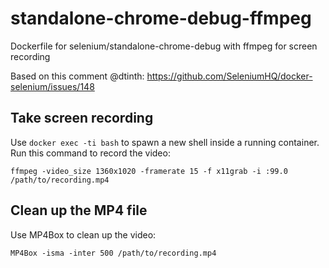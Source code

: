 # standalone-chrome-debug-ffmpeg

Dockerfile for selenium/standalone-chrome-debug with ffmpeg for screen recording

Based on this comment @dtinth:
https://github.com/SeleniumHQ/docker-selenium/issues/148

## Take screen recording

Use `docker exec -ti bash` to spawn a new shell inside a running container. Run this command to record the video:

`ffmpeg -video_size 1360x1020 -framerate 15 -f x11grab -i :99.0 /path/to/recording.mp4`

## Clean up the MP4 file

Use MP4Box to clean up the video:

`MP4Box -isma -inter 500 /path/to/recording.mp4`
